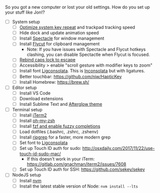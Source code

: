 So you got a new computer or lost your old settings. How do you set up your stuff like Jon!?

- [ ] System setup
    - [ ] [Optimize system key repeat](https://apple.stackexchange.com/a/83923)
     and trackpad tracking speed
    - [ ] Hide dock and update animation speed
    - [ ] Install [Spectacle](https://www.spectacleapp.com/) for window management
    - [ ] Install [Flycut](https://itunes.apple.com/us/app/flycut-clipboard-manager/id442160987?mt=12) for clipboard management
        * Note: If you have issues with Spectacle and Flycut hotkeys clashing, you can disable Spectactle when Flycut is focused.
    - [ ] [Rebind caps lock to escape](https://stackoverflow.com/a/40254864)
    - [ ] Accessibility > enable "scroll gesture with modifier keys to zoom"
    - [ ] Install font [Ligconsolata](https://github.com/googlefonts/Inconsolata/tree/master/fonts/otf). This is [Inconsolata](https://fonts.google.com/specimen/Inconsolata?selection.family=Inconsolata) but with ligatures.
    - [ ] Better touchbar: https://github.com/niw/HapticKey
    - [ ] Install Homebrew: https://brew.sh/
- [ ] Editor setup
    - [ ] Install VS Code
    - [ ] Download extensions
    - [ ] Install Sublime Text and [Afterglow theme](https://github.com/YabataDesign/afterglow-theme)
- [ ] Terminal setup
    - [ ] Install [iTerm2](https://www.iterm2.com/)
    - [ ] Install [oh-my-zsh](https://github.com/robbyrussell/oh-my-zsh)
    - [ ] Install [fzf and enable fuzzy completions](https://sourabhbajaj.com/mac-setup/iTerm/fzf.html)
    - [ ] Load dotfiles (.bashrc, .zshrc, .zshenv)
    - [ ] Install [ripgrep](https://github.com/BurntSushi/ripgrep) for a faster, more modern grep
    - [ ] Set font to [Ligconsolata](https://github.com/googlefonts/Inconsolata/tree/master/fonts/otf)
    - [ ] Set up Touch ID auth for sudo: http://osxdaily.com/2017/11/22/use-touch-id-sudo-mac/
        * If this doesn't work in your iTerm: https://gitlab.com/gnachman/iterm2/issues/7608
    - [ ] Set up Touch ID auth for SSH: https://github.com/sekey/sekey
- [ ] NodeJS setup
    - [ ] Install [nvm](https://github.com/creationix/nvm)
    - [ ] Install the latest stable version of Node: `nvm install --lts`
